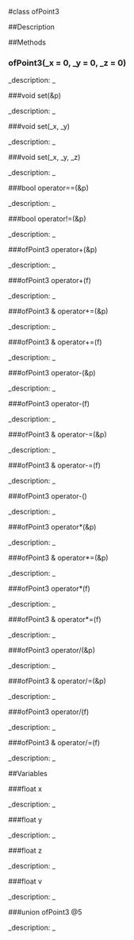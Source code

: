 #class ofPoint3


##Description












##Methods



### ofPoint3(_x = 0, _y = 0, _z = 0)

<!--
_syntax: ofPoint3(_x = 0, _y = 0, _z = 0)_
_name: ofPoint3_
_returns: _
_returns_description: _
_parameters: float _x=0, float _y=0, float _z=0_
_access: public_
_version_started: 007_
_version_deprecated: _
_summary: _
_constant: False_
_static: no_
_visible: True_
_advanced: False_
-->

_description: _














<!----------------------------------------------------------------------------->

###void set(&p)

<!--
_syntax: set(&p)_
_name: set_
_returns: void_
_returns_description: _
_parameters: ofPoint3 &p_
_access: public_
_version_started: 007_
_version_deprecated: _
_summary: _
_constant: False_
_static: no_
_visible: True_
_advanced: False_
-->

_description: _














<!----------------------------------------------------------------------------->

###void set(_x, _y)

<!--
_syntax: set(_x, _y)_
_name: set_
_returns: void_
_returns_description: _
_parameters: float _x, float _y_
_access: public_
_version_started: 007_
_version_deprecated: _
_summary: _
_constant: False_
_static: no_
_visible: True_
_advanced: False_
-->

_description: _














<!----------------------------------------------------------------------------->

###void set(_x, _y, _z)

<!--
_syntax: set(_x, _y, _z)_
_name: set_
_returns: void_
_returns_description: _
_parameters: float _x, float _y, float _z_
_access: public_
_version_started: 007_
_version_deprecated: _
_summary: _
_constant: False_
_static: no_
_visible: True_
_advanced: False_
-->

_description: _














<!----------------------------------------------------------------------------->

###bool operator==(&p)

<!--
_syntax: operator==(&p)_
_name: operator==_
_returns: bool_
_returns_description: _
_parameters: const ofPoint3 &p_
_access: public_
_version_started: 007_
_version_deprecated: _
_summary: _
_constant: False_
_static: no_
_visible: True_
_advanced: False_
-->

_description: _














<!----------------------------------------------------------------------------->

###bool operator!=(&p)

<!--
_syntax: operator!=(&p)_
_name: operator!=_
_returns: bool_
_returns_description: _
_parameters: const ofPoint3 &p_
_access: public_
_version_started: 007_
_version_deprecated: _
_summary: _
_constant: False_
_static: no_
_visible: True_
_advanced: False_
-->

_description: _














<!----------------------------------------------------------------------------->

###ofPoint3 operator+(&p)

<!--
_syntax: operator+(&p)_
_name: operator+_
_returns: ofPoint3_
_returns_description: _
_parameters: const ofPoint3 &p_
_access: public_
_version_started: 007_
_version_deprecated: _
_summary: _
_constant: False_
_static: no_
_visible: True_
_advanced: False_
-->

_description: _














<!----------------------------------------------------------------------------->

###ofPoint3 operator+(f)

<!--
_syntax: operator+(f)_
_name: operator+_
_returns: ofPoint3_
_returns_description: _
_parameters: const float f_
_access: public_
_version_started: 007_
_version_deprecated: _
_summary: _
_constant: False_
_static: no_
_visible: True_
_advanced: False_
-->

_description: _














<!----------------------------------------------------------------------------->

###ofPoint3 & operator+=(&p)

<!--
_syntax: operator+=(&p)_
_name: operator+=_
_returns: ofPoint3 &_
_returns_description: _
_parameters: const ofPoint3 &p_
_access: public_
_version_started: 007_
_version_deprecated: _
_summary: _
_constant: False_
_static: no_
_visible: True_
_advanced: False_
-->

_description: _














<!----------------------------------------------------------------------------->

###ofPoint3 & operator+=(f)

<!--
_syntax: operator+=(f)_
_name: operator+=_
_returns: ofPoint3 &_
_returns_description: _
_parameters: const float f_
_access: public_
_version_started: 007_
_version_deprecated: _
_summary: _
_constant: False_
_static: no_
_visible: True_
_advanced: False_
-->

_description: _














<!----------------------------------------------------------------------------->

###ofPoint3 operator-(&p)

<!--
_syntax: operator-(&p)_
_name: operator-_
_returns: ofPoint3_
_returns_description: _
_parameters: const ofPoint3 &p_
_access: public_
_version_started: 007_
_version_deprecated: _
_summary: _
_constant: False_
_static: no_
_visible: True_
_advanced: False_
-->

_description: _














<!----------------------------------------------------------------------------->

###ofPoint3 operator-(f)

<!--
_syntax: operator-(f)_
_name: operator-_
_returns: ofPoint3_
_returns_description: _
_parameters: const float f_
_access: public_
_version_started: 007_
_version_deprecated: _
_summary: _
_constant: False_
_static: no_
_visible: True_
_advanced: False_
-->

_description: _














<!----------------------------------------------------------------------------->

###ofPoint3 & operator-=(&p)

<!--
_syntax: operator-=(&p)_
_name: operator-=_
_returns: ofPoint3 &_
_returns_description: _
_parameters: const ofPoint3 &p_
_access: public_
_version_started: 007_
_version_deprecated: _
_summary: _
_constant: False_
_static: no_
_visible: True_
_advanced: False_
-->

_description: _














<!----------------------------------------------------------------------------->

###ofPoint3 & operator-=(f)

<!--
_syntax: operator-=(f)_
_name: operator-=_
_returns: ofPoint3 &_
_returns_description: _
_parameters: const float f_
_access: public_
_version_started: 007_
_version_deprecated: _
_summary: _
_constant: False_
_static: no_
_visible: True_
_advanced: False_
-->

_description: _














<!----------------------------------------------------------------------------->

###ofPoint3 operator-()

<!--
_syntax: operator-()_
_name: operator-_
_returns: ofPoint3_
_returns_description: _
_parameters: _
_access: public_
_version_started: 007_
_version_deprecated: _
_summary: _
_constant: False_
_static: no_
_visible: True_
_advanced: False_
-->

_description: _














<!----------------------------------------------------------------------------->

###ofPoint3 operator*(&p)

<!--
_syntax: operator*(&p)_
_name: operator*_
_returns: ofPoint3_
_returns_description: _
_parameters: const ofPoint3 &p_
_access: public_
_version_started: 007_
_version_deprecated: _
_summary: _
_constant: False_
_static: no_
_visible: True_
_advanced: False_
-->

_description: _














<!----------------------------------------------------------------------------->

###ofPoint3 & operator*=(&p)

<!--
_syntax: operator*=(&p)_
_name: operator*=_
_returns: ofPoint3 &_
_returns_description: _
_parameters: const ofPoint3 &p_
_access: public_
_version_started: 007_
_version_deprecated: _
_summary: _
_constant: False_
_static: no_
_visible: True_
_advanced: False_
-->

_description: _














<!----------------------------------------------------------------------------->

###ofPoint3 operator*(f)

<!--
_syntax: operator*(f)_
_name: operator*_
_returns: ofPoint3_
_returns_description: _
_parameters: const float f_
_access: public_
_version_started: 007_
_version_deprecated: _
_summary: _
_constant: False_
_static: no_
_visible: True_
_advanced: False_
-->

_description: _














<!----------------------------------------------------------------------------->

###ofPoint3 & operator*=(f)

<!--
_syntax: operator*=(f)_
_name: operator*=_
_returns: ofPoint3 &_
_returns_description: _
_parameters: const float f_
_access: public_
_version_started: 007_
_version_deprecated: _
_summary: _
_constant: False_
_static: no_
_visible: True_
_advanced: False_
-->

_description: _














<!----------------------------------------------------------------------------->

###ofPoint3 operator/(&p)

<!--
_syntax: operator/(&p)_
_name: operator/_
_returns: ofPoint3_
_returns_description: _
_parameters: const ofPoint3 &p_
_access: public_
_version_started: 007_
_version_deprecated: _
_summary: _
_constant: False_
_static: no_
_visible: True_
_advanced: False_
-->

_description: _














<!----------------------------------------------------------------------------->

###ofPoint3 & operator/=(&p)

<!--
_syntax: operator/=(&p)_
_name: operator/=_
_returns: ofPoint3 &_
_returns_description: _
_parameters: const ofPoint3 &p_
_access: public_
_version_started: 007_
_version_deprecated: _
_summary: _
_constant: False_
_static: no_
_visible: True_
_advanced: False_
-->

_description: _














<!----------------------------------------------------------------------------->

###ofPoint3 operator/(f)

<!--
_syntax: operator/(f)_
_name: operator/_
_returns: ofPoint3_
_returns_description: _
_parameters: const float f_
_access: public_
_version_started: 007_
_version_deprecated: _
_summary: _
_constant: False_
_static: no_
_visible: True_
_advanced: False_
-->

_description: _














<!----------------------------------------------------------------------------->

###ofPoint3 & operator/=(f)

<!--
_syntax: operator/=(f)_
_name: operator/=_
_returns: ofPoint3 &_
_returns_description: _
_parameters: const float f_
_access: public_
_version_started: 007_
_version_deprecated: _
_summary: _
_constant: False_
_static: no_
_visible: True_
_advanced: False_
-->

_description: _














<!----------------------------------------------------------------------------->

##Variables



###float x

<!--
_name: x_
_type: float_
_access: public_
_version_started: 007_
_version_deprecated: _
_summary: _
_visible: True_
_constant: True_
_advanced: False_
-->

_description: _














<!----------------------------------------------------------------------------->

###float y

<!--
_name: y_
_type: float_
_access: public_
_version_started: 007_
_version_deprecated: _
_summary: _
_visible: True_
_constant: True_
_advanced: False_
-->

_description: _














<!----------------------------------------------------------------------------->

###float z

<!--
_name: z_
_type: float_
_access: public_
_version_started: 007_
_version_deprecated: _
_summary: _
_visible: True_
_constant: True_
_advanced: False_
-->

_description: _














<!----------------------------------------------------------------------------->

###float v

<!--
_name: v_
_type: float_
_access: public_
_version_started: 007_
_version_deprecated: _
_summary: _
_visible: True_
_constant: True_
_advanced: False_
-->

_description: _














<!----------------------------------------------------------------------------->

###union ofPoint3 @5

<!--
_name: @5_
_type: union ofPoint3_
_access: public_
_version_started: 007_
_version_deprecated: _
_summary: _
_visible: True_
_constant: True_
_advanced: False_
-->

_description: _














<!----------------------------------------------------------------------------->

